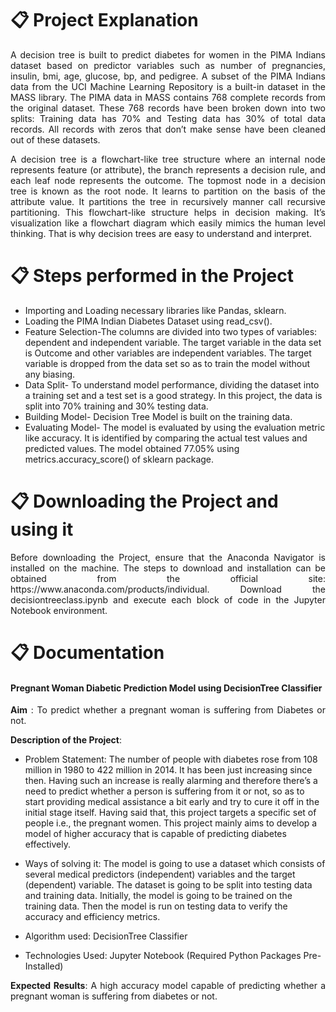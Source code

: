 # 📋 Project Explanation
<p align="justify">
A decision tree is built to predict diabetes for women in the PIMA Indians dataset based on predictor variables such as number of pregnancies, insulin, bmi, age, glucose, bp, and pedigree. A subset of the PIMA Indians data from the UCI Machine Learning Repository is a built-in dataset in the MASS library. The PIMA data in MASS contains 768 complete records from the original dataset. These 768 records have been broken down into two splits: Training data has 70% and Testing data has 30% of total data records. All records with zeros that don’t make sense have been cleaned out of these datasets.
</p>
<p align="justify">
A decision tree is a flowchart-like tree structure where an internal node represents feature (or attribute), the branch represents a decision rule, and each leaf node represents the outcome. The topmost node in a decision tree is known as the root node. It learns to partition on the basis of the attribute value. It partitions the tree in recursively manner call recursive partitioning. This flowchart-like structure helps in decision making. It’s visualization like a flowchart diagram which easily mimics the human level thinking. That is why decision trees are easy to understand and interpret.
</p>

# 📋 Steps performed in the Project


- Importing and Loading necessary libraries like Pandas, sklearn.
- Loading the PIMA Indian Diabetes Dataset using read_csv().
- Feature Selection-The columns are divided into two types of variables: dependent and independent variable. The target variable in the data set is Outcome and other variables are independent variables. The target variable is dropped from the data set so as to train the model without any biasing.
- Data Split- To understand model performance, dividing the dataset into a training set and a test set is a good strategy. In this project, the data is split into 70% training and 30% testing data.
- Building Model- Decision Tree Model is built on the training data.
- Evaluating Model- The model is evaluated by using the evaluation metric like accuracy. It is identified by comparing the actual test values and predicted values. The model obtained 77.05% using metrics.accuracy_score() of sklearn package.


# 📋 Downloading the Project and using it
<p align="justify">
Before downloading the Project, ensure that the Anaconda Navigator is installed on the machine. The steps to download and installation can be obtained from the official site: https://www.anaconda.com/products/individual. Download the decisiontreeclass.ipynb and execute each block of code in the Jupyter Notebook environment.
</p>

# 📋 Documentation

#### Pregnant Woman Diabetic Prediction Model using DecisionTree Classifier
<p align="justify"><b>Aim</b> : To predict whether a pregnant woman is suffering from Diabetes or not.  </p>
<p align="justify"><b>Description of the Project</b>:</p>
<p align="justify">
  
 
- Problem Statement: The number of people with diabetes rose from 108 million in 1980 to 422 million in 2014. It has been just increasing since then. Having such an increase is really alarming and therefore there’s a need to predict whether a person is suffering from it or not, so as to start providing medical assistance a bit early and try to cure it off in the initial stage itself. Having said that, this project targets a specific set of people i.e., the pregnant women. This project mainly aims to develop a model of higher accuracy that is capable of predicting diabetes effectively.
- Ways of solving it: The model is going to use a dataset which consists of several medical predictors (independent) variables and the target (dependent) variable. The dataset is going to be split into testing data and training data. Initially, the model is going to be trained on the training data. Then the model is run on testing data to verify the accuracy and efficiency metrics. 
- Algorithm used: DecisionTree Classifier
- Technologies Used: Jupyter Notebook (Required Python Packages Pre-Installed)
  
  
  </p>
<p align="justify">
<b>Expected Results</b>: A high accuracy model capable of predicting whether a pregnant woman is suffering from diabetes or not. 

